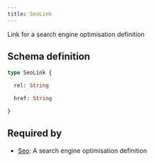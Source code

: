 ```yaml
---
title: SeoLink
---
```


Link for a search engine optimisation definition

## Schema definition
```graphql
type SeoLink {

  rel: String 

  href: String 

}
```

## Required by
* [Seo](graphql/schema/seo.md): A search engine optimisation definition
